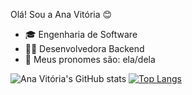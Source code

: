 Olá! Sou a Ana Vitória 😊  

- 🎓 Engenharia de Software
- 👩‍💻 Desenvolvedora Backend  
- 🤝 Meus pronomes são: ela/dela

![Ana Vitória's GitHub stats](https://github-readme-stats.vercel.app/api?username=claracjz&show_icons=true&theme=radical)
[![Top Langs](https://github-readme-stats.vercel.app/api/top-langs/?username=claracjz)](https://github.com/claracjz/github-readme-stats)

